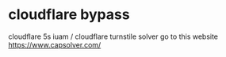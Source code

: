 # cloudflare bypass
 
cloudflare 5s iuam / cloudflare turnstile solver  go to this website https://www.capsolver.com/



 
 
 












